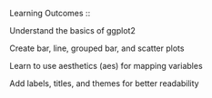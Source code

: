 Learning Outcomes ::


 Understand the basics of ggplot2

 Create bar, line, grouped bar, and scatter plots

 Learn to use aesthetics (aes) for mapping variables

 Add labels, titles, and themes for better readability
